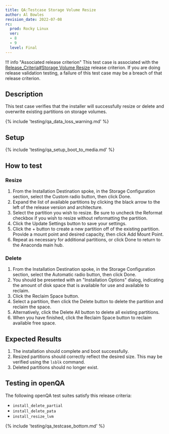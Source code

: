 ```yaml
---
title: QA:Testcase Storage Volume Resize
author: Al Bowles
revision_date: 2022-07-08
rc:
  prod: Rocky Linux
  ver:
  - 8
  - 9
  level: Final
---
```


!!! info "Associated release criterion"
    This test case is associated with the [Release_Criteria#Storage Volume Resize](9_release_criteria.md#storage-volume-resize) release criterion. If you are doing release validation testing, a failure of this test case may be a breach of that release criterion.

## Description
This test case verifies that the installer will successfully resize or delete and overwrite existing partitions on storage volumes.

{% include 'testing/qa_data_loss_warning.md' %}

## Setup
{% include 'testing/qa_setup_boot_to_media.md' %}

## How to test

### Resize
1. From the Installation Destination spoke, in the Storage Configuration section, select the Custom radio button, then click Done.
1. Expand the list of available partitions by clicking the black arrow to the left of the release version and architecture.
1. Select the partition you wish to resize. Be sure to uncheck the Reformat checkbox if you wish to resize without reformatting the partition.
1. Click the Update Settings button to save your settings.
1. Click the + button to create a new partition off of the existing partition. Provide a mount point and desired capacity, then click Add Mount Point.
1. Repeat as necessary for additional partitions, or click Done to return to the Anaconda main hub.

### Delete
1. From the Installation Destination spoke, in the Storage Configuration section, select the Automatic radio button, then click Done.
1. You should be presented with an "Installation Options" dialog, indicating the amount of disk space that is available for use and available to reclaim.
1. Click the Reclaim Space button.
1. Select a partition, then click the Delete button to delete the partition and reclaim the space.
1. Alternatively, click the Delete All button to delete all existing partitions.
1. When you have finished, click the Reclaim Space button to reclaim available free space.

## Expected Results
1. The installation should complete and boot successfully.
1. Resized partitions should correctly reflect the desired size. This may be verified using the `lsblk` command.
1. Deleted partitions should no longer exist.

## Testing in openQA
The following openQA test suites satisfy this release criteria:

- `install_delete_partial`
- `install_delete_pata`
- `install_resize_lvm`

{% include 'testing/qa_testcase_bottom.md' %}
